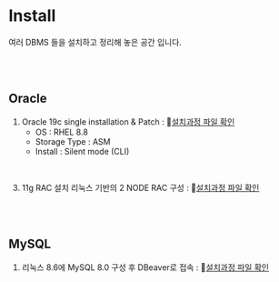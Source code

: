 # Install
여러 DBMS 들을 설치하고 정리해 놓은 공간 입니다.

<br/>
<br/>

## Oracle

1. Oracle 19c single installation & Patch : 📍[설치과정 파일 확인](https://github.com/Son-Hyemin/Install/tree/f13d5c0a3ad002996cf21cd2a0a49cbe48796303/1.%20Oracle%2019c%20single%20installation%20%26%20patch%20with%20ASM)
   - OS : RHEL 8.8
   - Storage Type : ASM
   - Install : Silent mode (CLI)

<br/>


3. 11g RAC 설치
리눅스 기반의 2 NODE RAC 구성 : 📍[설치과정 파일 확인](https://github.com/Son-Hyemin/Oracle-DB-Project/tree/cf318be810b74307040dcfa3ea6f6b5cebe8c2e5/4.%2011g%20RAC%20%EC%84%A4%EC%B9%98)

<br/>
<br/>

## MySQL

1. 리눅스 8.6에 MySQL 8.0 구성 후 DBeaver로 접속 : 📍[설치과정 파일 확인](https://github.com/Son-Hyemin/DBMS/blob/7aac1be516df84e526f57bcd628eade28430994a/Linux%208.6%EC%97%90%20My%20SQL%208.0%EC%84%A4%EC%B9%98.pdf)

